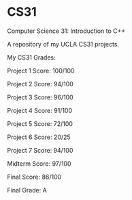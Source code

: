 # CS31
Computer Science 31: Introduction to C++

A repository of my UCLA CS31 projects.

My CS31 Grades:

Project 1 Score:  100/100

Project 2 Score:  94/100

Project 3 Score:  96/100

Project 4 Score:  91/100

Project 5 Score:  72/100

Project 6 Score:  20/25

Project 7 Score:  94/100

Midterm Score:  97/100

Final Score:  86/100

Final Grade: A

